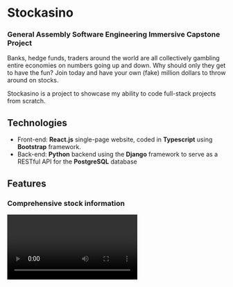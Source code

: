 # Stockasino

### General Assembly Software Engineering Immersive Capstone Project

Banks, hedge funds, traders around the world are all collectively gambling entire economies on numbers going up and down.
Why should only they get to have the fun?
Join today and have your own (fake) million dollars to throw around on stocks.

Stockasino is a project to showcase my ability to code full-stack projects from scratch.

## Technologies

- Front-end: **React.js** single-page website, coded in **Typescript** using **Bootstrap** framework.
- Back-end: **Python** backend using the **Django** framework to serve as a RESTful API for the **PostgreSQL** database

## Features

### Comprehensive stock information

<video src="https://github.com/t-s-w/stockasino/assets/55447360/b8b3e3f7-1b0d-4565-a74f-eb7e19297cac" autoplay loop/>

News related to tickers, price history graphs, and summary statistics retrieved from Yahoo! Finance API.

### Buy and sell stocks in real time

![buysellstock](./readmeassets/buysellstock.png)

Fetch the current price from stocks from Yahoo! FInance and buy and sell stocks using fake currency.

### Watch your portfolio go up

<video src="https://github.com/t-s-w/stockasino/assets/55447360/f40e2c7c-83cc-4144-9674-6a2ce82a0e77" autoplay loop />

A portfolio page shows comprehensive information regarding transaction histories.

### See how others are doing

Leaderboards with the top players from each month let you learn from others' investment strategies.

## Data Model

![datamodel](./readmeassets/datamodel.png)

- User: Django comes with a built-in authentication system with its own User model.
- Game: If users were allowed to play indefinitely, over time someone's score would get high enough that no one else can catch up. Stockasino addresses this problem by restricting progress to calendar months. A round for a user in a calendar month is called a Game.
  - The Game model in Django was customised to have three additional methods:
    - `update_balance` makes a Game retrieve all its related transactions and recalculate the current cash balance available to the player.
    - `get_holdings_of_one_stock` makes a Game retrieve all its transactions with regard to one ticker and groups them, then calculates the units of stock held by the player (after buys and sells) then calculates their total cost on a first-in-first-out basis.
    - `summarize_holdings` does the above for all stocks and returns a portfolio of the Game's current holdings along with the other Game details.
- Transaction: Buys and Sells are all stored in the database as transactions which keep track of the price of the stock captured at the time of transaction, along with the quantity bought/sold.

## React Component Hierarchy

![components](./readmeassets/componentdiagram.png)
